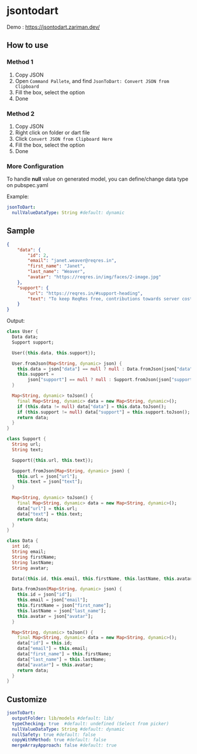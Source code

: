 # jsontodart 

Demo : https://jsontodart.zariman.dev/

## How to use

### Method 1
1) Copy JSON
2) Open ```Command Pallete```, and find ```JsonToDart: Convert JSON from Clipboard```
3) Fill the box, select the option
4) Done

### Method 2
1) Copy JSON
2) Right click on folder or dart file
3) Click  ```Convert JSON from Clipboard Here```
4) Fill the box, select the option
6) Done

### More Configuration
To handle **null** value on generated model, you can define/change data type on pubspec.yaml

Example:
```yaml
jsonToDart:
  nullValueDataType: String #default: dynamic
```


## Sample
```json
{
    "data": {
        "id": 2,
        "email": "janet.weaver@reqres.in",
        "first_name": "Janet",
        "last_name": "Weaver",
        "avatar": "https://reqres.in/img/faces/2-image.jpg"
    },
    "support": {
        "url": "https://reqres.in/#support-heading",
        "text": "To keep ReqRes free, contributions towards server costs are appreciated!"
    }
}
```

Output:

```dart
class User {
  Data data;
  Support support;

  User({this.data, this.support});

  User.fromJson(Map<String, dynamic> json) {
    this.data = json["data"] == null ? null : Data.fromJson(json["data"]);
    this.support =
        json["support"] == null ? null : Support.fromJson(json["support"]);
  }

  Map<String, dynamic> toJson() {
    final Map<String, dynamic> data = new Map<String, dynamic>();
    if (this.data != null) data["data"] = this.data.toJson();
    if (this.support != null) data["support"] = this.support.toJson();
    return data;
  }
}

class Support {
  String url;
  String text;

  Support({this.url, this.text});

  Support.fromJson(Map<String, dynamic> json) {
    this.url = json["url"];
    this.text = json["text"];
  }

  Map<String, dynamic> toJson() {
    final Map<String, dynamic> data = new Map<String, dynamic>();
    data["url"] = this.url;
    data["text"] = this.text;
    return data;
  }
}

class Data {
  int id;
  String email;
  String firstName;
  String lastName;
  String avatar;

  Data({this.id, this.email, this.firstName, this.lastName, this.avatar});

  Data.fromJson(Map<String, dynamic> json) {
    this.id = json["id"];
    this.email = json["email"];
    this.firstName = json["first_name"];
    this.lastName = json["last_name"];
    this.avatar = json["avatar"];
  }

  Map<String, dynamic> toJson() {
    final Map<String, dynamic> data = new Map<String, dynamic>();
    data["id"] = this.id;
    data["email"] = this.email;
    data["first_name"] = this.firstName;
    data["last_name"] = this.lastName;
    data["avatar"] = this.avatar;
    return data;
  }
}

```

## Customize
```yaml
jsonToDart:
  outputFolder: lib/models #default: lib/
  typeChecking: true  #default: undefined (Select from picker)
  nullValueDataType: String #default: dynamic
  nullSafety: true #default: false
  copyWithMethod: true #default: false
  mergeArrayApproach: false #default: true
```

